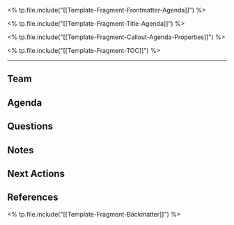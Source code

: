 <% tp.file.include("[[Template-Fragment-Frontmatter-Agenda]]") %>

<% tp.file.include("[[Template-Fragment-Title-Agenda]]") %>

<% tp.file.include("[[Template-Fragment-Callout-Agenda-Properties]]") %>

<% tp.file.include("[[Template-Fragment-TOC]]") %>


***

## Team


## Agenda


## Questions


## Notes


## Next Actions


## References

<% tp.file.include("[[Template-Fragment-Backmatter]]") %>